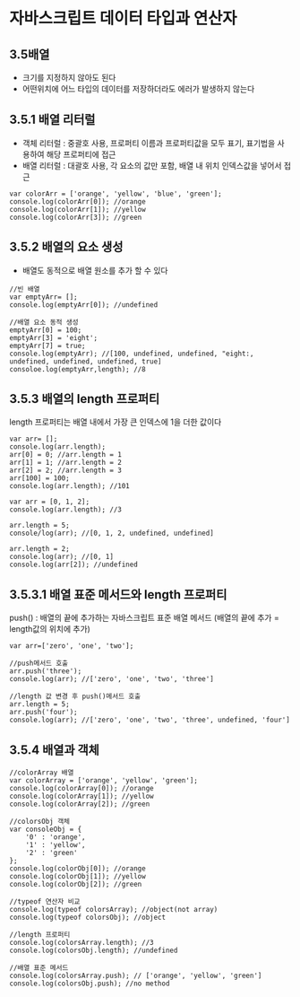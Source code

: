 # 자바스크립트 데이터 타입과 연산자

## 3.5배열
- 크기를 지정하지 않아도 된다
- 어떤위치에 어느 타입의 데이터를 저장하더라도 에러가 발생하지 않는다

## 3.5.1 배열 리터럴
- 객체 리터럴 : 중괄호 사용, 프로퍼티 이름과 프로퍼티값을 모두 표기,  표기법을 사용하여 해당 프로퍼티에 접근
- 배열 리터럴 : 대괄호 사용, 각 요소의 값만 포함, 배열 내 위치 인덱스값을 넣어서 접근
```
var colorArr = ['orange', 'yellow', 'blue', 'green'];
console.log(colorArr[0]); //orange
console.log(colorArr[1]); //yellow
console.log(colorArr[3]); //green
```

## 3.5.2 배열의 요소 생성
- 배열도 동적으로 배열 원소를 추가 할 수 있다
```
//빈 배열
var emptyArr= [];
console.log(emptyArr[0]); //undefined

//배열 요소 동적 생성
emptyArr[0] = 100;
emptyArr[3] = 'eight';
emptyArr[7] = true;
console.log(emptyArr); //[100, undefined, undefined, "eight:, undefined, undefined, undefined, true]
consoloe.log(emptyArr,length); //8
```

## 3.5.3 배열의 length 프로퍼티
length 프로퍼티는 배열 내에서 가장 큰 인덱스에 1을 더한 값이다
```
var arr= [];
console.log(arr.length);
arr[0] = 0; //arr.length = 1
arr[1] = 1; //arr.length = 2
arr[2] = 2; //arr.length = 3
arr[100] = 100; 
console.log(arr.length); //101
```
```
var arr = [0, 1, 2];
console.log(arr.length); //3

arr.length = 5;
console/log(arr); //[0, 1, 2, undefined, undefined]

arr.length = 2;
console.log(arr); //[0, 1]
console.log(arr[2]); //undefined
```
## 3.5.3.1 배열 표준 메서드와 length 프로퍼티
push() : 배열의 끝에 추가하는 자바스크립트 표준 배열 메서드 (배열의 끝에 추가 = length값의 위치에 추가)
```
var arr=['zero', 'one', 'two'];

//push메서드 호출
arr.push('three');
console.log(arr); //['zero', 'one', 'two', 'three']

//length 값 변경 후 push()메서드 호출
arr.length = 5;
arr.push('four');
console.log(arr); //['zero', 'one', 'two', 'three', undefined, 'four']
```

## 3.5.4 배열과 객체
```
//colorArray 배열
var colorArray = ['orange', 'yellow', 'green'];
console.log(colorArray[0]); //orange
console.log(colorArray[1]); //yellow
console.log(colorArray[2]); //green

//colorsObj 객체
var consoleObj = {
    '0' : 'orange',
    '1' : 'yellow',
    '2' : 'green'
};
console.log(colorObj[0]); //orange
console.log(colorObj[1]); //yellow
console.log(colorObj[2]); //green

//typeof 연산자 비교
console.log(typeof colorsArray); //object(not array)
console.log(typeof colorsObj); //object

//length 프로퍼티
console.log(colorsArray.length); //3
console.log(colorsObj.length); //undefined

//배열 표준 메서드
console.log(colorsArray.push); // ['orange', 'yellow', 'green']
console.log(colorsObj.push); //no method
```
